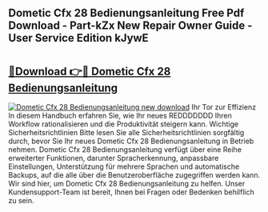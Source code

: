 ## Dometic Cfx 28 Bedienungsanleitung Free Pdf Download - Part-kZx New Repair Owner Guide - User Service Edition kJywE

# <h2><a href="http://df313x.blite.top/?on=Dometic+Cfx+28+Bedienungsanleitung">🔗Download 👉🔴 Dometic Cfx 28 Bedienungsanleitung</a></h2>

[![Dometic Cfx 28 Bedienungsanleitung new download](https://i.imgur.com/lujVjoI.png)](http://df313x.blite.top/?on=Dometic+Cfx+28+Bedienungsanleitung)
Ihr Tor zur Effizienz In diesem Handbuch erfahren Sie, wie Ihr neues REDDDDDDD Ihren Workflow rationalisieren und die Produktivität steigern kann. Wichtige Sicherheitsrichtlinien Bitte lesen Sie alle Sicherheitsrichtlinien sorgfältig durch, bevor Sie Ihr neues Dometic Cfx 28 Bedienungsanleitung in Betrieb nehmen. Dometic Cfx 28 Bedienungsanleitung verfügt über eine Reihe erweiterter Funktionen, darunter Spracherkennung, anpassbare Einstellungen, Unterstützung für mehrere Sprachen und automatische Backups, auf die alle über die Benutzeroberfläche zugegriffen werden kann. Wir sind hier, um Dometic Cfx 28 Bedienungsanleitung zu helfen. Unser Kundensupport-Team ist bereit, Ihnen bei Fragen oder Bedenken behilflich zu sein.
